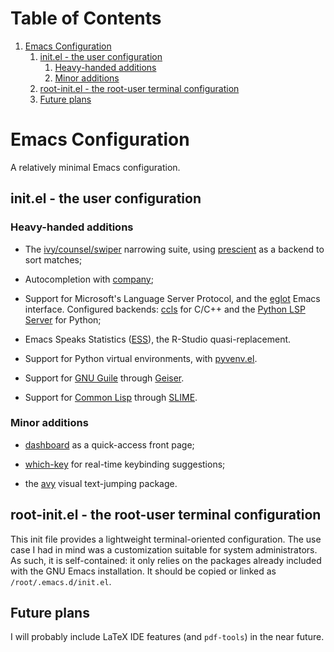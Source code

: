 
# Table of Contents

1.  [Emacs Configuration](#org1fa754b)
    1.  [init.el - the user configuration](#org0d503d5)
        1.  [Heavy-handed additions](#org916acdc)
        2.  [Minor additions](#org2c6b3bd)
    2.  [root-init.el - the root-user terminal configuration](#org8384941)
    3.  [Future plans](#org2729380)


<a id="org1fa754b"></a>

# Emacs Configuration

A relatively minimal Emacs configuration.


<a id="org0d503d5"></a>

## init.el - the user configuration


<a id="org916acdc"></a>

### Heavy-handed additions

-   The [ivy/counsel/swiper](https://github.com/abo-abo/swiper) narrowing suite, using [prescient](https://github.com/raxod502/prescient.el) as a backend to sort matches;

-   Autocompletion with [company](https://company-mode.github.io/);

-   Support for Microsoft's Language Server Protocol, and the [eglot](https://github.com/joaotavora/eglot) Emacs interface. Configured backends: [ccls](https://github.com/MaskRay/emacs-ccls) for C/C++ and the [Python LSP Server](https://github.com/python-lsp/python-lsp-server) for Python;

-   Emacs Speaks Statistics ([ESS](https://ess.r-project.org/)), the R-Studio quasi-replacement.

-   Support for Python virtual environments, with [pyvenv.el](https://github.com/jorgenschaefer/pyvenv).

-   Support for [GNU Guile](https://www.gnu.org/software/guile/) through [Geiser](https://www.nongnu.org/geiser/).

-   Support for [Common Lisp](https://lisp-lang.org/) through [SLIME](https://github.com/slime/slime).


<a id="org2c6b3bd"></a>

### Minor additions

-   [dashboard](https://github.com/emacs-dashboard/emacs-dashboard) as a quick-access front page;

-   [which-key](https://github.com/justbur/emacs-which-key) for real-time keybinding suggestions;

-   the [avy](https://github.com/abo-abo/avy) visual text-jumping package.


<a id="org8384941"></a>

## root-init.el - the root-user terminal configuration

This init file provides a lightweight terminal-oriented configuration. The use case I had in mind was a customization suitable for system administrators.
As such, it is self-contained: it only relies on the packages already included with the GNU Emacs installation.
It should be copied or linked as `/root/.emacs.d/init.el`.


<a id="org2729380"></a>

## Future plans

I will probably include LaTeX IDE features (and `pdf-tools`) in the near future.

